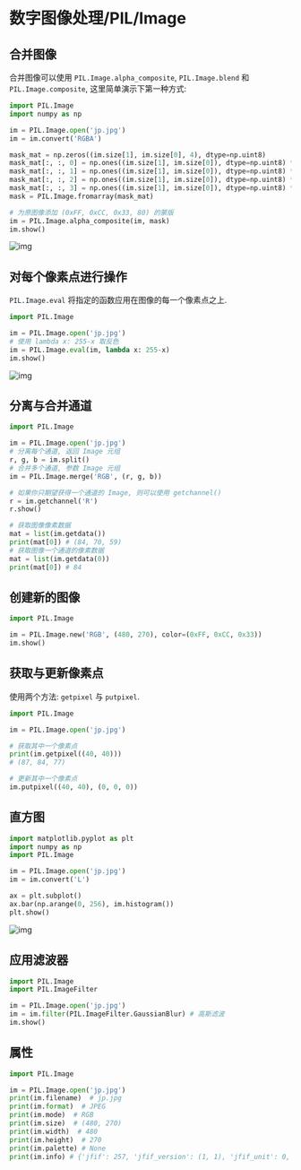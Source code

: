 # 数字图像处理/PIL/Image

## 合并图像

合并图像可以使用 `PIL.Image.alpha_composite`, `PIL.Image.blend` 和 `PIL.Image.composite`, 这里简单演示下第一种方式:

```py
import PIL.Image
import numpy as np

im = PIL.Image.open('jp.jpg')
im = im.convert('RGBA')

mask_mat = np.zeros((im.size[1], im.size[0], 4), dtype=np.uint8)
mask_mat[:, :, 0] = np.ones((im.size[1], im.size[0]), dtype=np.uint8) * 0xFF
mask_mat[:, :, 1] = np.ones((im.size[1], im.size[0]), dtype=np.uint8) * 0xCC
mask_mat[:, :, 2] = np.ones((im.size[1], im.size[0]), dtype=np.uint8) * 0x33
mask_mat[:, :, 3] = np.ones((im.size[1], im.size[0]), dtype=np.uint8) * 80
mask = PIL.Image.fromarray(mask_mat)

# 为原图像添加 (0xFF, 0xCC, 0x33, 80) 的蒙版
im = PIL.Image.alpha_composite(im, mask)
im.show()
```

![img](/img/pil/pil_image/alpha_composite.jpg)

## 对每个像素点进行操作

`PIL.Image.eval` 将指定的函数应用在图像的每一个像素点之上.

```py
import PIL.Image

im = PIL.Image.open('jp.jpg')
# 使用 lambda x: 255-x 取反色
im = PIL.Image.eval(im, lambda x: 255-x)
im.show()
```

![img](/img/pil/pil_image/invert_color.jpg)

## 分离与合并通道

```py
import PIL.Image

im = PIL.Image.open('jp.jpg')
# 分离每个通道, 返回 Image 元组
r, g, b = im.split()
# 合并多个通道, 参数 Image 元组
im = PIL.Image.merge('RGB', (r, g, b))

# 如果你只期望获得一个通道的 Image, 则可以使用 getchannel()
r = im.getchannel('R')
r.show()

# 获取图像像素数据
mat = list(im.getdata())
print(mat[0]) # (84, 70, 59)
# 获取图像一个通道的像素数据
mat = list(im.getdata(0))
print(mat[0]) # 84
```

## 创建新的图像

```py
import PIL.Image

im = PIL.Image.new('RGB', (480, 270), color=(0xFF, 0xCC, 0x33))
im.show()
```

## 获取与更新像素点

使用两个方法: `getpixel` 与 `putpixel`.

```py
import PIL.Image

im = PIL.Image.open('jp.jpg')

# 获取其中一个像素点
print(im.getpixel((40, 40)))
# (87, 84, 77)

# 更新其中一个像素点
im.putpixel((40, 40), (0, 0, 0))
```

## 直方图

```py
import matplotlib.pyplot as plt
import numpy as np
import PIL.Image

im = PIL.Image.open('jp.jpg')
im = im.convert('L')

ax = plt.subplot()
ax.bar(np.arange(0, 256), im.histogram())
plt.show()
```

![img](/img/pil/pil_image/histogram.jpg)

## 应用滤波器

```py
import PIL.Image
import PIL.ImageFilter

im = PIL.Image.open('jp.jpg')
im = im.filter(PIL.ImageFilter.GaussianBlur) # 高斯滤波
im.show()
```

## 属性

```py
import PIL.Image

im = PIL.Image.open('jp.jpg')
print(im.filename)  # jp.jpg
print(im.format)  # JPEG
print(im.mode)  # RGB
print(im.size)  # (480, 270)
print(im.width)  # 480
print(im.height)  # 270
print(im.palette) # None
print(im.info) # {'jfif': 257, 'jfif_version': (1, 1), 'jfif_unit': 0, 'jfif_density': (1, 1)}
```
